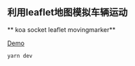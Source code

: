 ## 利用leaflet地图模拟车辆运动

** koa socket leaflet movingmarker**

[Demo](http://www.huili.cool:7900)

```
yarn dev
```


